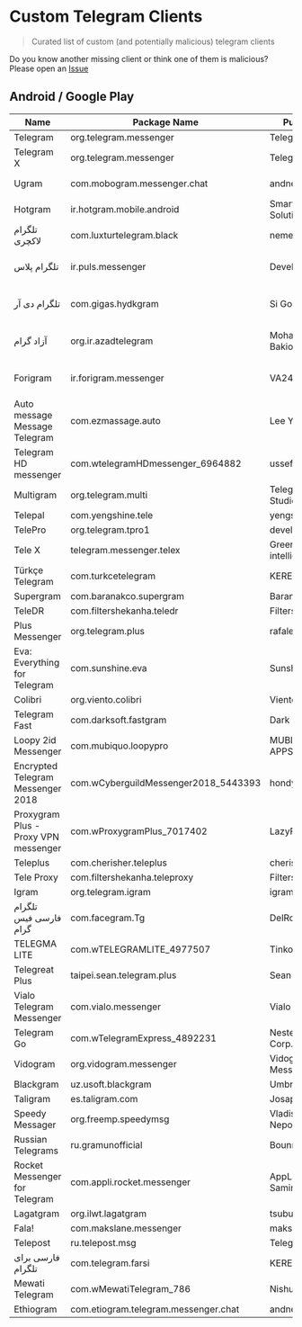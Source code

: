 # Custom Telegram Clients

> Curated list of custom (and potentially malicious) telegram clients 

Do you know another missing client or think one of them is malicious? Please open an [Issue](https://github.com/pi0/custom-telgram-clients/issues/new)

## Android / Google Play

Name            | Package Name           | Publisher           | Status 
----------------|------------------------|---------------------|-----------------
Telegram | org.telegram.messenger | Telegram LLC | ✅ Trusted
Telegram X | org.telegram.messenger | Telegram LLC | ✅ Trusted
Ugram | com.mobogram.messenger.chat | andnetappsdev | ❌ Malicious
Hotgram | ir.hotgram.mobile.android | Smart Land Solution | ❌ Malicious
تلگرام لاکچری‎ | com.luxturtelegram.black | nemesis group | ❌ Malicious
تلگرام پلاس | ir.puls.messenger | DeveloperJavan | ⚠️ Potentially Malicious
تلگرام دی آر‎ | com.gigas.hydkgram | Si GooD | ⚠️ Potentially Malicious
آزاد گرام | org.ir.azadtelegram | Mohammad Bakio | ⚠️ Potentially Malicious
Forigram | ir.forigram.messenger | VA24 | ⚠️ Potentially Malicious
Auto message Message Telegram | com.ezmassage.auto | Lee Youngsu | ⚠️ Spamming tool
Telegram HD messenger | com.wtelegramHDmessenger_6964882 | ussef art |
Multigram | org.telegram.multi | Telegram Multi Studio |
Telepal | com.yengshine.tele | yengshine |
TelePro | org.telegram.tpro1 | developers pro |
Tele X | telegram.messenger.telex | Green intelligence |
Türkçe Telegram | com.turkcetelegram | KEREMSOFT |
Supergram | com.baranakco.supergram | BaranakCo | 
TeleDR | com.filtershekanha.teledr | Filtershekanha |
Plus Messenger | org.telegram.plus | rafalense | 
Eva: Everything for Telegram | com.sunshine.eva | Sunshine Apps
Colibri | org.viento.colibri | Viento
Telegram Fast | com.darksoft.fastgram | Dark Dev 
Loopy 2id Messenger | com.mubiquo.loopypro | MUBIQUO APPS, SL
Encrypted Telegram Messenger 2018 | com.wCyberguildMessenger2018_5443393 | hondymondy
Proxygram Plus - Proxy VPN messenger | com.wProxygramPlus_7017402 | LazyFire
Teleplus | com.cherisher.teleplus | cherisher
Tele Proxy | com.filtershekanha.teleproxy | Filtershekanha
Igram | org.telegram.igram | igram
تلگرام فارسی فیس گرام‎ | com.facegram.Tg | DelRoid
TELEGMA LITE | com.wTELEGRAMLITE_4977507 | Tinkoff Bank
Telegreat Plus | taipei.sean.telegram.plus | Sean Wei
Vialo Telegram Messenger | com.vialo.messenger | Vialo
Telegram Go | com.wTelegramExpress_4892231 | Nester Apps Corp.
Vidogram | org.vidogram.messenger | Vidogram Messenger
Blackgram | uz.usoft.blackgram | Umbrella Soft
Taligram | es.taligram.com | Josapps
Speedy Messager | org.freemp.speedymsg | Vladislav Nepoznaniy
Russian Telegrams | ru.gramunofficial | Bounnex
Rocket Messenger for Telegram | com.appli.rocket.messenger | AppLi, Saif Samir
Lagatgram | org.ilwt.lagatgram | tsubus
Fala! | com.makslane.messenger | makslane
Telepost | ru.telepost.msg | TelegrApp
فارسی برای تلگرام  | com.telegram.farsi | KEREMSOFT
Mewati Telegram | com.wMewatiTelegram_786 | NishuTech Inc
Ethiogram | com.etiogram.telegram.messenger.chat | andnetappsdev

